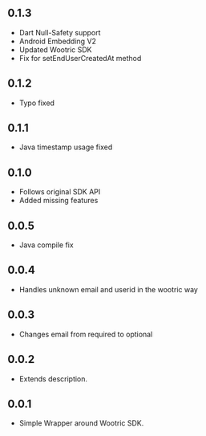## 0.1.3

* Dart Null-Safety support
* Android Embedding V2
* Updated Wootric SDK
* Fix for setEndUserCreatedAt method

## 0.1.2

* Typo fixed

## 0.1.1

* Java timestamp usage fixed

## 0.1.0

* Follows original SDK API 
* Added missing features 

## 0.0.5

* Java compile fix

## 0.0.4

* Handles unknown email and userid in the wootric way 

## 0.0.3

* Changes email from required to optional 

## 0.0.2

* Extends description.

## 0.0.1

* Simple Wrapper around Wootric SDK.
